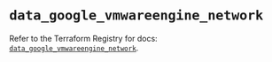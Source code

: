 # `data_google_vmwareengine_network`

Refer to the Terraform Registry for docs: [`data_google_vmwareengine_network`](https://registry.terraform.io/providers/hashicorp/google-beta/6.14.1/docs/data-sources/google_vmwareengine_network).
